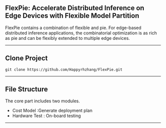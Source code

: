 ## FlexPie: Accelerate Distributed Inference on Edge Devices with Flexible Model Partition
FlexPie contains a combination of flexible and pie. For edge-based distributed inference applications, the combinatorial optimization is as rich as pie and can be flexibly extended to multiple edge devices.
****
## Clone Project
```
git clone https://github.com/Happyrhzhang/FlexPie.git
```
****
## File Structure
The core part includes two modules.
- Cost Model :Generate deployment plan 
- Hardware Test : On-board testing
****
